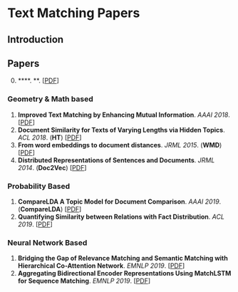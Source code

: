 # Text Matching Papers

## Introduction

## Papers
0. ****. **. [[PDF]()]
### Geometry & Math based
1. **Improved Text Matching by Enhancing Mutual Information**. *AAAI 2018*. [[PDF](https://www.aaai.org/ocs/index.php/AAAI/AAAI18/paper/download/16214/16077)]
2. **Document Similarity for Texts of Varying Lengths via Hidden Topics**. *ACL 2018*. (**HT**) [[PDF](https://arxiv.org/pdf/1903.10675)]
3. **From word embeddings to document distances**. *JRML 2015*. (**WMD**) [[PDF](http://www.jmlr.org/proceedings/papers/v37/kusnerb15.pdf)]
4. **Distributed Representations of Sentences and Documents**. *JRML 2014*. (**Doc2Vec**) [[PDF](http://www.jmlr.org/proceedings/papers/v32/le14.pdf)]

### Probability Based
1. **CompareLDA A Topic Model for Document Comparison**. *AAAI 2019*. (**CompareLDA**) [[PDF](https://pdfs.semanticscholar.org/f821/a6f243ff41676699289c28042e01ac8dc802.pdf)]
2. **Quantifying Similarity between Relations with Fact Distribution**. *ACL 2019*. [[PDF](https://arxiv.org/pdf/1907.08937)]

### Neural Network Based
1. **Bridging the Gap of Relevance Matching and Semantic Matching with Hierarchical Co-Attention Network**. *EMNLP 2019*. [[PDF](https://pdfs.semanticscholar.org/9082/0988957e74db0fbb1df79175610e08016ba4.pdf)]
2. **Aggregating Bidirectional Encoder Representations Using MatchLSTM for Sequence Matching**. *EMNLP 2019*. [[PDF](https://www.aclweb.org/anthology/D19-1626.pdf)]

